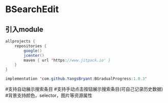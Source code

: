 # BSearchEdit

## 引入module
```java
allprojects {
    repositories {
        google()
        jcenter()
        maven { url 'https://www.jitpack.io' }
    }
}
```
```java
implementation 'com.github.YangsBryant:BGradualProgress:1.0.3'
```

#支持自动展示搜索条目
#支持手动点击按钮展示搜索条目(可自己记录历史数据)
#背景支持颜色，selector，图片等资源属性
